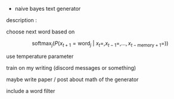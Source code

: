 - naive bayes text generator

description : 

choose next word based on

$$\operatorname{softmax}_j( P(x_{t+1}=\text{word}_j \ | \ x_t=,x_{t-1}=,\dots,x_{t-\text{memory}+1}= ) )$$

use temperature parameter

train on my writing (discord messages or something)

maybe write paper / post about math of the generator

include a word filter